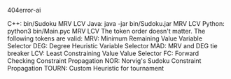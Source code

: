 404error-ai

C++: bin/Sudoku MRV LCV
Java: java -jar bin/Sudoku.jar MRV LCV
Python: python3 bin/Main.pyc MRV LCV
The token order doesn't matter. The following tokens are valid:
MRV: Minimum Remaining Value Variable Selector
DEG: Degree Heuristic Variable Selector
MAD: MRV and DEG tie breaker
LCV: Least Constraining Value Value Selector
FC: Forward Checking Constraint Propagation
NOR: Norvig's Sudoku Constraint Propagation
TOURN: Custom Heuristic for tournament